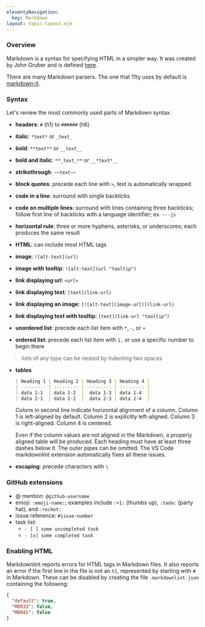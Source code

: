 ```yaml
---
eleventyNavigation:
  key: Markdown
layout: topic-layout.njk
---
```


### Overview

Markdown is a syntax for specifying HTML in a simpler way.
It was created by John Gruber and is
defined [here](https://daringfireball.net/projects/markdown/).

There are many Markdown parsers.
The one that 11ty uses by default is
[markdown-it](https://github.com/markdown-it/markdown-it).

### Syntax

Let's review the most commonly used parts of Markdown syntax.

- **headers**: `#` (h1) to `######` (h6)

- **italic**: `*text*` or `_text_`
- **bold**: `**text**` or `__text__`
- **bold and italic**: `**_text_**` or `__*text*__`
- **strikethrough**: `~~text~~`

- **block quotes**: precede each line with `>`, text is automatically wrapped

- **code in a line**: surround with single backticks
- **code on multiple lines**: surround with lines containing three backticks; follow first line of backticks with a language identifier; ex. `---js`

- **horizontal rule**: three or more hyphens, asterisks, or underscores;
  each produces the same result

- **HTML**: can include most HTML tags

- **image**: `![alt-text](url)`
- **image with tooltip**: `![alt-text](url "tooltip")`

- **link displaying url**: `<url>`
- **link displaying text**: `[text](link-url)`
- **link displaying an image**: `[![alt-text](image-url)](link-url)`
- **link displaying text with tooltip**: `[text](link-url "tooltip")`

- **unordered list**: precede each list item with `*`, `-`, or `+`
- **ordered list**: precede each list item with `1.`
  or use a specific number to begin there

> lists of any type can be nested by indenting two spaces

- **tables**

  ```md
  | Heading 1 | Heading 2 | Heading 3 | Heading 4 |
  | --------- | :-------- | --------: | :-------: |
  | data 1-1  | data 1-2  |  data 1-3 | data 1-4  |
  | data 2-1  | data 2-2  |  data 2-3 | data 2-4  |
  ```

  Colons in second line indicate horizontal alignment of a column.
  Column 1 is left-aligned by default.
  Column 2 is explicitly left-aligned.
  Column 3 is right-aligned.
  Column 4 is centered.

  Even if the column values are not aligned in the Markdown,
  a properly aligned table will be produced.
  Each heading must have at least three dashes below it.
  The outer pipes can be omitted.
  The VS Code markdownlint extension automatically fixes all these issues.

- **escaping**: precede characters with `\`

### GitHub extensions

- @ mention: `@github-username`
- emoji: `:emoji-name:`;
  examples include `:+1:` (thumbs up), `:tada:` (party hat), and `:rocket:`
- issue reference: `#issue-number`
- task list:
  - `- [ ] some uncompleted task`
  - `- [x] some completed task`

### Enabling HTML

Markdownlint reports errors for HTML tags in Markdown files.
It also reports an error if the first line in the file is not an `h1`,
represented by starting with `#` in Markdown.
These can be disabled by creating the file `.markdownlint.json`
containing the following:

```json
{
  "default": true,
  "MD033": false,
  "MD041": false
}
```

